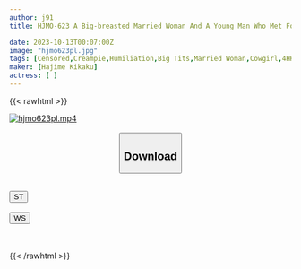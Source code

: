 ```yaml
---
author: j91
title: HJMO-623 A Big-breasted Married Woman And A Young Man Who Met For The First Time In The City Have A Panty Intercrural Sex Experience! 3 Seeing His Wife's Shy Panty Shot, The Two Rub Their Fully Erect Dicks Against Each Other Through Their Pants, And They End Up Having Sex And Creampie! ?

date: 2023-10-13T00:07:00Z
image: "hjmo623pl.jpg"
tags: [Censored,Creampie,Humiliation,Big Tits,Married Woman,Cowgirl,4HR+	]
maker: [Hajime Kikaku]
actress: [ ]
---
```



{{< rawhtml >}}

<div class="video" data-videoid="2a8k91ymgviZ0wd">
    <a href="javascript:;">
        <img src="https://my.j91.asia/posts/hjmo623pl/hjmo623pl.jpg" width="WIDTH" height="HEIGHT" alt="hjmo623pl.mp4" loading="lazy">
    </a>
</div>

<script type="text/javascript" src="https://j91.asia/asset/on-demand-st.js"></script>

<br>
  <link rel="stylesheet" href="https://j91.asia/asset/bs5.css">
  
  <center>
  <button class="btn btn-primary" type="button" data-bs-toggle="collapse" data-bs-target=".multi-collapse" aria-expanded="false" aria-controls="multiCollapseExample1 multiCollapseExample2"><h2>Download</h2></button></center>
</p>
<div class="row">
  <div class="col">
    <div class="collapse multi-collapse" id="multiCollapseExample1">
      <div class="card card-body">
	      	      <br>
<div class="buttons">  
<a href="https://streamtape.to/v/2a8k91ymgviZ0wd"><button class="btn-hover color-3"><i class="fa fa-download"></i> ST</button></a></div>
    </div>
  </div>
</div>
  <div class="col">
    <div class="collapse multi-collapse" id="multiCollapseExample2">
      <div class="card card-body">
	      <br>
<div class="buttons">
    <a href="https://wolfstream.tv/q5e6zx0sjr9n"><button class="btn-hover color-9"><i class="fa fa-download"></i> WS</button></a></div>
<br><br>
      </div>
    </div>
  </div>
</div>

{{< /rawhtml >}}
